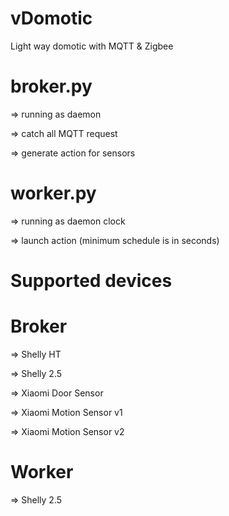 # vDomotic
Light way domotic with MQTT &amp; Zigbee

# broker.py
=> running as daemon

=> catch all MQTT request

=> generate action for sensors


# worker.py

=> running as daemon clock

=> launch action (minimum schedule is in seconds)



# Supported devices 

# Broker
=> Shelly HT

=> Shelly 2.5

=> Xiaomi Door Sensor

=> Xiaomi Motion Sensor v1

=> Xiaomi Motion Sensor v2


# Worker
=> Shelly 2.5

